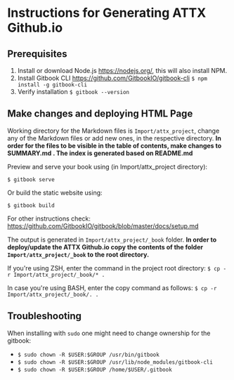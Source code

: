 # Instructions for Generating ATTX Github.io

## Prerequisites

1. Install or download Node.js https://nodejs.org/, this will also install NPM.
2. Install Gitbook CLI https://github.com/GitbookIO/gitbook-cli `$ npm install -g gitbook-cli`
3. Verify installation `$ gitbook --version`

## Make changes and deploying HTML Page

Working directory for the Markdown files  is `Import/attx_project`, change any of the Markdown files or add new ones, in the respective directory. **In order for the files to be visible in the table of contents, make changes to SUMMARY.md . The index is generated based on README.md**

Preview and serve your book using (in Import/attx_project directory):

```
$ gitbook serve
```

Or build the static website using:

```
$ gitbook build
```

For other instructions check: https://github.com/GitbookIO/gitbook/blob/master/docs/setup.md

The output is generated in `Import/attx_project/_book` folder.
**In order to deploy/update the ATTX Github.io copy the contents of the folder `Import/attx_project/_book` to the root directory.**

If you're using ZSH, enter the command in the project root directory: `$ cp -r Import/attx_project/_book/* .`

In case you're using BASH, enter the copy command as follows: `$ cp -r Import/attx_project/_book/. .`

## Troubleshooting

When installing with `sudo` one might need to change ownership for the gitbook:
* `$ sudo chown -R $USER:$GROUP /usr/bin/gitbook`
* `$ sudo chown -R $USER:$GROUP /usr/lib/node_modules/gitbook-cli`
* `$ sudo chown -R $USER:$GROUP /home/$USER/.gitbook`
